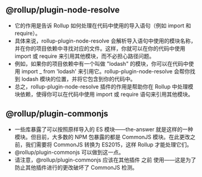 ## @rollup/plugin-node-resolve

- 它的作用是告诉 Rollup 如何处理在代码中使用的导入语句（例如 import 和 require）。
- 具体来说，rollup-plugin-node-resolve 会解析导入语句中使用的模块名称，并在你的项目依赖中寻找对应的文件。这样，你就可以在你的代码中使用 import 或 require 来引用其他模块，而不必担心路径问题。
- 例如，如果你的项目依赖中有一个叫做 "lodash" 的模块，你可以在代码中使用 import \_ from 'lodash' 来引用它。rollup-plugin-node-resolve 会帮你找到 lodash 模块的位置，并将它包含到你的代码中。
- 总之，rollup-plugin-node-resolve 插件的作用是帮助你在 Rollup 中处理模块依赖，使得你可以在代码中使用 import 或 require 语句来引用其他模块。

## @rollup/plugin-commonjs

- 一些库暴露了可以按照原样导入的 ES 模块——the-answer 就是这样的一种模块。但目前，大多数的 NPM 包暴露的都是 CommonJS 模块。在此更改之前，我们需要将 CommonJS 转换为 ES2015，这样 Rollup 才能处理它们。
- @rollup/plugin-commonjs 可以做到这一点。
- 请注意，@rollup/plugin-commonjs 应该在其他插件 之前 使用——这是为了防止其他插件进行的更改破坏了 CommonJS 检测。
